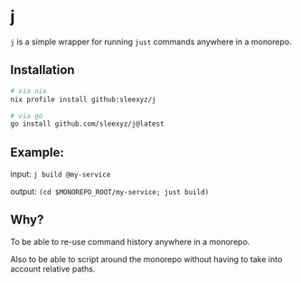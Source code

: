 # j

`j` is a simple wrapper for running `just` commands anywhere in a monorepo.

## Installation

```bash
# via nix
nix profile install github:sleexyz/j

# via go
go install github.com/sleexyz/j@latest
```

## Example:

input: `j build @my-service`

output: `(cd $MONOREPO_ROOT/my-service; just build)`

## Why?

To be able to re-use command history anywhere in a monorepo.

Also to be able to script around the monorepo without having to take into account relative paths.

